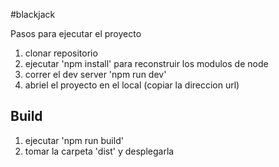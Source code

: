 #blackjack

Pasos para ejecutar el proyecto

1. clonar repositorio
2. ejecutar 'npm install' para reconstruir los modulos de node
3. correr el dev server 'npm run dev'
4. abriel el proyecto en el local (copiar la direccion url)

## Build

1. ejecutar 'npm run build'
2. tomar la carpeta 'dist' y desplegarla